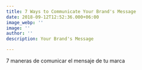 ```yaml
---
title: 7 Ways to Communicate Your Brand's Message
date: 2018-09-12T12:52:36.000+06:00
image_webp: ''
image: ''
author: ''
description: Your Brand's Message

---
```

7 maneras de comunicar el mensaje de tu marca
